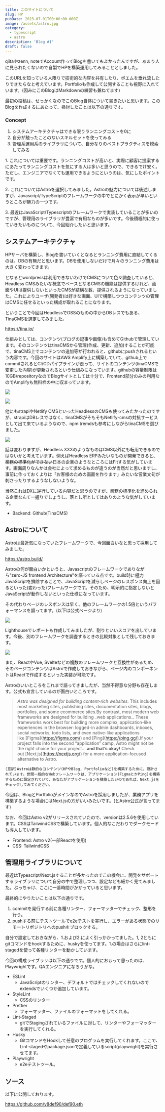 ```yaml
---
title: このサイトについて
slug: HP
pubDate: 2023-07-01T00:00:00.000Z
image: /assets/astro.jpg
category:
  - typescript
  - astro
description: 'Blog #1'
draft: false
---
```


qiitaやzenn, noteでAccount作ってBlogを書いてもよかったんですが、あまり人に見られたくないので自製でHPを構築運用してみることとしました。

このURLを知っている人限りで技術的な内容を共有したり、ポエムを垂れ流したりできたらなと考えています。Portfolioも作成して公開することも視野に入れています。(因みにこのBlogはMarkdownの練習も兼ねてます)

最初の投稿は、せっかくなのでこのBlog自体について書きたいと思います。このBlogを作成するにあたって、検討したことは以下の通りです。

### Concept

1. システムアーキテクチャはできる限りランニングコストを0に
2. 自分が触ったことのないスキルセットを使ってみる
3. 管理系運用系のライブラリについて、自分なりのベストプラクティスを模索してみる

1\. これについては重要です。ランニングコストが高いと、実際に顧客に提案するにあたってランニングコストを気にする人は多いと思うので、できるでけ安く。ただし、エンジニアでなくても運用できるようにというのは、気にしたポイントです。

2\. これについてはAstroを選択してみました。Astroの魅力については後述しますが、Javascript/TypeScriptのフレームワークの中でとにかく表示が早いというところが魅力の一つです。

3\. 最近はJavaScript/Typescriptのフレームワークで実装していることが多いのですが、管理用のライブラリが豊富で有用なものが多いです。今後積極的に使っていきたいものについて、今回紹介したいと思います。

## システムアーキテクチャ

HPサーバを構築し、Blogを書いていくとなるとランニング費用に直結してくるのは、DBの有無だと思います。DBを使用しないだけで月々のランニング費用は大きく変わってきます。

となるとwordpressは利用できないわけでCMSについて色々調査していると、Headless CMSみたいな概念でベースとなるCMSの機能は提供するけれど、画面やUIは提供しないといったCMSが結構な数、提供されるようになっていました。これによりユーザ(開発者)は好きな画面、UIで構築しつつコンテンツの管理はCMSに任せるといった構成が取れることになります。

ということで今回はHeadlessでOSSのものの中からDBレスでもある、TinaCMSを選定してみました。

https://tina.io/

仕組みとしては、コンテンツ(ブログの記事や画像)も含めてGithubで管理しています。そのコンテンツはtinaCMSから管理(作成、更新、追加)することが可能で、tinaCMS上でコンテンツの追加等が行われると、githubにpushされるという内容です。今回のサイトはAWS Amplify上に構築していて、github上でcommitされるとCI/CDパイプラインが走って、サイトのコンテンツ(tinaCMSで変更した内容)が更新されるという仕組みになっています。githubの容量制限は10GB/repositoryなのでBlogサイトとしては十分で、Frontend部分のみの利用なのでAmplifyも無料枠の中に収まっています。

![](/assets/blog1_tinacms1.png)

![](/assets/blog1_tinacms2.png)

他にもstrapiやNetlify CMSといったHeadlessのCMSも使ってみたかったのですが、strapiはDBレスではなく、tinaCMSがそもそもNetlify-cmsの対抗サービスとして出て来ているようなので、npm tremdsも参考にしながらtinaCMSを選びました。

![](/assets/blog1_tinacms3.png)

話は変わりますが、Headless XXXのようなものはCMS以外にも転用できるのではないかと考えています。例えばHeadless ERPみたいなものが開発できると、~~業務の標準化ができない~~日本の企業のようなところにはFitする気がしています。画面周りなんかは会社によって求めるものが違うのが当然だと思いますし、事前に作っておくよりは「お客様のための画面を作ります」みたいな営業文句が刺さったりするようなしないような。

当然これはDXに逆行している内容だと思うのですが、業務の標準化を進められる企業なんて一握りでしょうし、落とし所としてはありのような気がしています。

* Backend: Github(TinaCMS)

## Astroについて

Astroは最近気になっていたフレームワークで、今回面白いなと思って採用してみました。

https://astro.build/

Astroの何が面白いかというと、Javascriptのフレームワークでありながら"zero-JS frontend Architecture"を謳っている点です。build時に極力JavaScriptを排除することで、JavaScriptを減らしページのレスポンス向上を図るといった(変わった)フレームワークです。そのため、明示的に指定しないとJavaScriptが動作しないといった仕様になっています。

その代わりページのレスポンスは早く、他のフレームワークの1.5倍というパフォーマンスを謳ってます。(以下は公式ページより)

![](/assets/blog1_astro.png)

Lighthouseでレポートも作成してみましたが、割りといいスコアを出しています。今後、別のフレームワークを調査するときの比較対象として残しておきます。

![](/assets/blog1_astro2.png)

また、ReactやVue, Svelteなどの複数のフレームワークと互換性があるため、そのページコンテンツはAstroで作成しておきながら、ページ内のコンポーネントはReactで作成するといった実装が可能です。

Astroのいいところをこれまで語ってきましたが、当然不得意な分野も存在します。公式も宣言しているのが面白いところです。

> *Astro was designed for building content-rich websites.* This includes most marketing sites, publishing sites, documentation sites, blogs, portfolios, and some ecommerce sites.By contrast, most modern web frameworks are designed for building \_web applications\_. These frameworks work best for building more complex, application-like experiences in the browser: logged-in admin dashboards, inboxes, social networks, todo lists, and even native-like applications like \[Figma]\(https://figma.com/) and \[Ping]\(https://ping.gg/).If your project falls into the second “application” camp, Astro might not be the right choice for your project… **and that’s okay!** Check out \[Next.js]\(https://nextjs.org/) for a more application-focused alternative to Astro.

`(意訳)Astroは静的なコンテンツ(HPやBlog, Portfolioなど)を構築するために、設計されています。世間一般的なWebフレームワークは、アプリケーション(FigmaとかPing)を構築するために設定されていて、あなたがアプリケーションを構築したいのであれば、Next.jsをチェックしてみてください。`

今回は、BlogとPortfolioがメインなのでAstroを採用しましたが、業務アプリを構築するような場合にはNext.jsの方がいいみたいです。(とAstro公式が言ってます)

なお、今回はAstro v2がリリースされていたので、versionは2.5.6を使用しています。CSSはTailwindCSSで構築しています。個人的なこだわりでダークモードも導入しています。

* Frontend: Astro v2(一部Reactを使用)
* CSS: TailwindCSS

## 管理用ライブラリについて

最近はTypescript/Next.jsすることが多かったのでこの機会に、開発をサポートするライブラリについて自分の中で整理しつつ、設定なども細かく見てみました。ぶっちゃけ、ここに一番時間がかかっていると思います。

最終的にやりたいことは以下の通りです。

1. commitを発行する前に各種リンター、フォーマッターでチェック、整形を行う。
2. pushする前にテストツールでe2eテストを実行し、エラーがある状態でのリモートリポジトリへのpushをブロックする。

自分で設定しておきながら、1.および2.によく引っかかってました。1, 2ともにgitコマンドをhookするために、huskyを使ってます。1.の場合はさらにlint-stagedを使って各種リンターを動かしています。

今回の構成ライブラリは以下の通りです。個人的におぉって思ったのは、Playwrightです。QAエンジニアになろうかな。

* ESLint
  * JavaScriptのリンター、デフォルトではチェックしてくれないのでextendsでいくつか追加しています。
* StyleLint
  * CSSのリンター
* Prettier
  * フォーマッター、ファイルのフォーマットをしてくれる。
* Lint-Staged
  * gitでStagingされているファイルに対して、リンターやフォーマッターを実行してくれる。
* Husky
  * GitコマンドをHookして任意のプログラムを実行してくれます。ここで、Lint-stagedやpackage.jsonで定義しているscript(playwright)を実行させてます。
* Playwright
  * e2eテストツール。

## ソース

以下に公開しております。

https://github.com/v8def90/def90.eth
